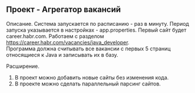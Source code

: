 ## Проект - Агрегатор вакансий

Описание.
Система запускается по расписанию - раз в минуту.  Период запуска указывается в настройках - app.properties.
Первый сайт будет career.habr.com. Работаем с разделом https://career.habr.com/vacancies/java_developer.  
Программа должна считывать все вакансии c первых 5 страниц относящиеся к Java и записывать их в базу.

Расширение.
1. В проект можно добавить новые сайты без изменения кода.
2. В проекте можно сделать параллельный парсинг сайтов.